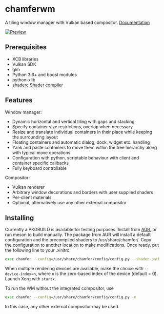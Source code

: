 # chamferwm
A tiling window manager with Vulkan based compositor. [Documentation](https://jaelpark.github.io/chamferwm-docs/)

[![Preview](http://users.jyu.fi/~jaelpark/gitres/scrot-chamfer-1.jpg)](http://users.jyu.fi/~jaelpark/gitres/scrot-chamfer.png)

## Prerequisites

 - XCB libraries
 - Vulkan SDK
 - glm
 - Python 3.6+ and boost modules
 - python-xlib
 - [shaderc Shader compiler](https://github.com/google/shaderc)

## Features
Window manager:

 - Dynamic horizontal and vertical tiling with gaps and stacking
 - Specify container size restrictions, overlap when necessary
 - Resize and translate individual containers in their place while keeping the surrounding layout
 - Floating containers and automatic dialog, dock, widget etc. handling
 - Yank and paste containers to move them within the tree hierarchy along with typical move operations
 - Configuration with python, scriptable behaviour with client and container specific callbacks
 - Fully keyboard controllable

Compositor:
 
 - Vulkan renderer
 - Arbitrary window decorations and borders with user supplied shaders
 - Per-client materials
 - Optional, alternatively use any other external compositor

## Installing
Currently a PKGBUILD is available for testing purposes. Install from [AUR](https://aur.archlinux.org/packages/chamfer-git/), or run meson to build manually. The package from AUR will install a default configuration and the precompiled shaders to /usr/share/chamfer/. Copy the configuration to another location to make modifications. Once ready, put the following line to your .xinitrc:

```sh
exec chamfer --config=/usr/share/chamfer/config/config.py --shader-path=/usr/share/chamfer/shaders/
```

When multiple rendering devices are available, make the choice with `--device-index=n`, where `n` is the zero-based index of the device (default = 0). Launch Xorg with `startx`.

To run the WM without the integrated compositor, use

```sh
exec chamfer --config=/usr/share/chamfer/config/config.py -n
```

In this case, any other external compositor may be used.
